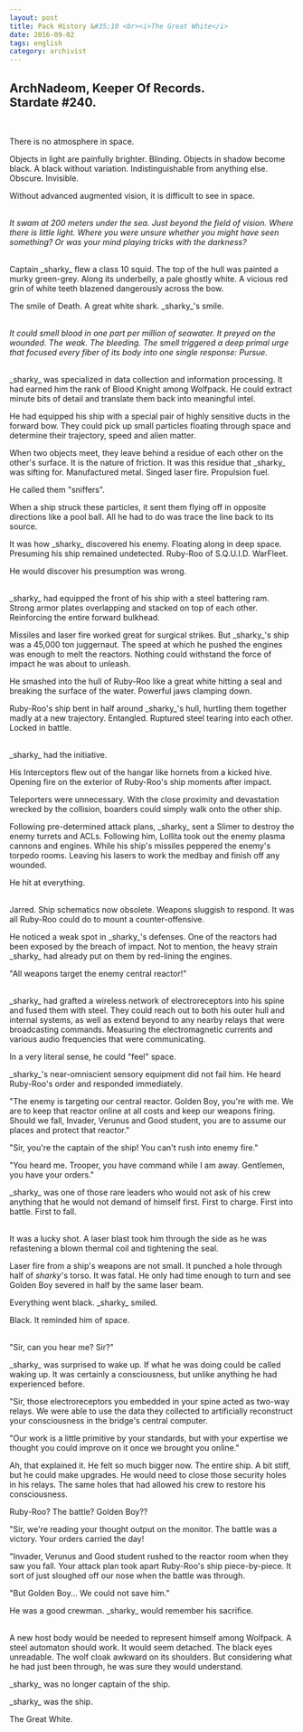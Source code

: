```yaml
---
layout: post
title: Pack History &#35;10 <br><i>The Great White</i>
date: 2016-09-02
tags: english
category: archivist
---
```

ArchNadeom, Keeper Of Records.<br>Stardate #240.
------------------------------------------------
&nbsp; 

There is no atmosphere in space.

Objects in light are painfully brighter. Blinding. Objects in shadow become black. A black without variation. Indistinguishable from anything else. Obscure. Invisible.

Without advanced augmented vision, it is difficult to see in space.  
&nbsp; 

_It swam at 200 meters under the sea. Just beyond the field of vision. Where there is little light. Where you were unsure whether you might have seen something? Or was your mind playing tricks with the darkness?_  
&nbsp; 

Captain \_sharky\_ flew a class 10 squid. The top of the hull was painted a murky green-grey. Along its underbelly, a pale ghostly white. A vicious red grin of white teeth blazened dangerously across the bow. 

The smile of Death. A great white shark. \_sharky\_'s smile.  
&nbsp; 

_It could smell blood in one part per million of seawater. It preyed on the wounded. The weak. The bleeding. The smell triggered a deep primal urge that focused every fiber of its body into one single response: Pursue._  
&nbsp; 

\_sharky\_ was specialized in data collection and information processing. It had earned him the rank of Blood Knight among Wolfpack. He could extract minute bits of detail and translate them back into meaningful intel. 

He had equipped his ship with a special pair of highly sensitive ducts in the forward bow. They could pick up small particles floating through space and determine their trajectory, speed and alien matter.

When two objects meet, they leave behind a residue of each other on the other's surface. It is the nature of friction. It was this residue that \_sharky\_ was sifting for. Manufactured metal. Singed laser fire. Propulsion fuel.

He called them "sniffers".

When a ship struck these particles, it sent them flying off in opposite directions like a pool ball. All he had to do was trace the line back to its source. 

It was how \_sharky\_ discovered his enemy. Floating along in deep space. Presuming his ship remained undetected. Ruby-Roo of S.Q.U.I.D. WarFleet.

He would discover his presumption was wrong.  
&nbsp; 

\_sharky\_ had equipped the front of his ship with a steel battering ram. Strong armor plates overlapping and stacked on top of each other. Reinforcing the entire forward bulkhead.

Missiles and laser fire worked great for surgical strikes. But \_sharky\_'s ship was a 45,000 ton juggernaut. The speed at which he pushed the engines was enough to melt the reactors. Nothing could withstand the force of impact he was about to unleash.

He smashed into the hull of Ruby-Roo like a great white hitting a seal and breaking the surface of the water. Powerful jaws clamping down.

Ruby-Roo's ship bent in half around \_sharky\_'s hull, hurtling them together madly at a new trajectory. Entangled. Ruptured steel tearing into each other. Locked in battle.  
&nbsp; 

\_sharky\_ had the initiative.

His Interceptors flew out of the hangar like hornets from a kicked hive. Opening fire on the exterior of Ruby-Roo's ship moments after impact.

Teleporters were unnecessary. With the close proximity and devastation wrecked by the collision, boarders could simply walk onto the other ship.

Following pre-determined attack plans, \_sharky\_ sent a Slimer to destroy the enemy turrets and ACLs. Following him, Lollita took out the enemy plasma cannons and engines. While his ship's missiles peppered the enemy's torpedo rooms. Leaving his lasers to work the medbay and finish off any wounded. 

He hit at everything.  
&nbsp; 

Jarred. Ship schematics now obsolete. Weapons sluggish to respond. It was all Ruby-Roo could do to mount a counter-offensive.

He noticed a weak spot in \_sharky\_'s defenses. One of the reactors had been exposed by the breach of impact. Not to mention, the heavy strain \_sharky\_ had already put on them by red-lining the engines.

"All weapons target the enemy central reactor!"  
&nbsp; 

\_sharky\_ had grafted a wireless network of electroreceptors into his spine and fused them with steel. They could reach out to both his outer hull and internal systems, as well as extend beyond to any nearby relays that were broadcasting commands. Measuring the electromagnetic currents and various audio frequencies that were communicating.

In a very literal sense, he could "feel" space.

\_sharky\_'s near-omniscient sensory equipment did not fail him. He heard Ruby-Roo's order and responded immediately.

"The enemy is targeting our central reactor. Golden Boy, you're with me. We are to keep that reactor online at all costs and keep our weapons firing. Should we fall, Invader, Verunus and Good student, you are to assume our places and protect that reactor."

"Sir, you're the captain of the ship! You can't rush into enemy fire."

"You heard me. Trooper, you have command while I am away. Gentlemen, you have your orders."

\_sharky\_ was one of those rare leaders who would not ask of his crew anything that he would not demand of himself first. First to charge. First into battle. First to fall.  
&nbsp; 

It was a lucky shot. A laser blast took him through the side as he was refastening a blown thermal coil and tightening the seal. 

Laser fire from a ship's weapons are not small. It punched a hole through half of _sharky_'s torso. It was fatal. He only had time enough to turn and see Golden Boy severed in half by the same laser beam.

Everything went black. \_sharky\_ smiled. 

Black. It reminded him of space.  
&nbsp; 

"Sir, can you hear me? Sir?"

\_sharky\_ was surprised to wake up. If what he was doing could be called waking up. It was certainly a consciousness, but unlike anything he had experienced before.

"Sir, those electroreceptors you embedded in your spine acted as two-way relays. We were able to use the data they collected to artificially reconstruct your consciousness in the bridge's central computer. 

"Our work is a little primitive by your standards, but with your expertise we thought you could improve on it once we brought you online."

Ah, that explained it. He felt so much bigger now. The entire ship. A bit stiff, but he could make upgrades. He would need to close those security holes in his relays. The same holes that had allowed his crew to restore his consciousness.

Ruby-Roo? The battle? Golden Boy??

"Sir, we're reading your thought output on the monitor. The battle was a victory. Your orders carried the day! 

"Invader, Verunus and Good student rushed to the reactor room when they saw you fall. Your attack plan took apart Ruby-Roo's ship piece-by-piece. It sort of just sloughed off our nose when the battle was through.

"But Golden Boy... We could not save him."

He was a good crewman. \_sharky\_ would remember his sacrifice.  
&nbsp; 

A new host body would be needed to represent himself among Wolfpack. A steel automaton should work. It would seem detached. The black eyes unreadable. The wolf cloak awkward on its shoulders. But considering what he had just been through, he was sure they would understand.

\_sharky\_ was no longer captain of the ship. 

\_sharky\_ was the ship. 

The Great White.